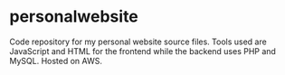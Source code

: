 # personalwebsite
Code repository for my personal website source files. Tools used are JavaScript and HTML for the frontend while the backend uses PHP and MySQL. Hosted on AWS.
